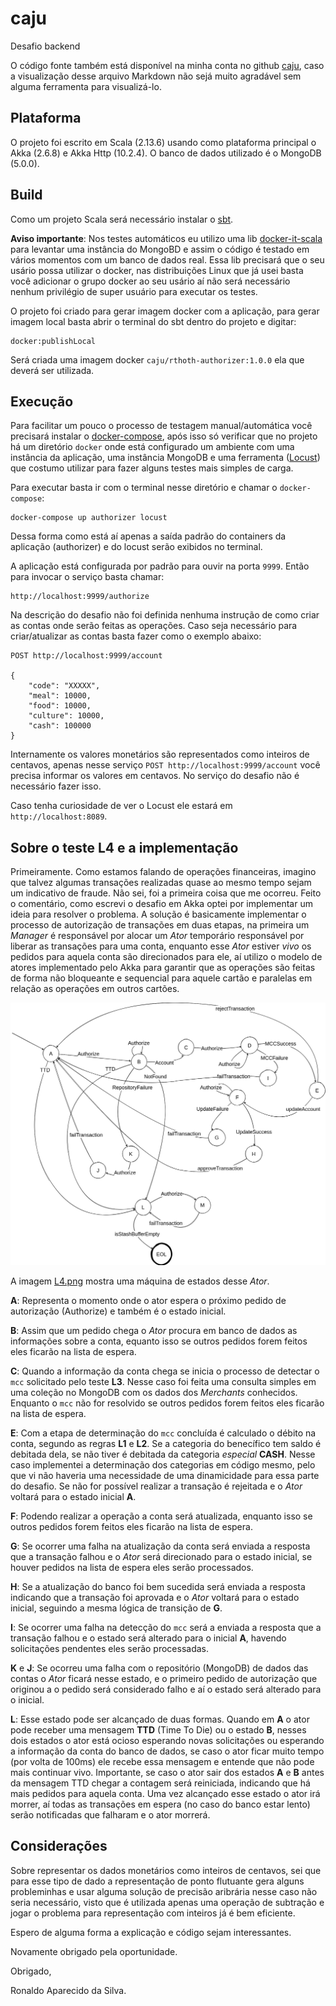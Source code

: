 # caju

Desafio backend

O código fonte também está disponível na minha conta no github [caju](https://github.com/rthoth/caju), caso a visualização desse arquivo Markdown não sejá muito agradável sem alguma ferramenta para visualizá-lo.

## Plataforma

O projeto foi escrito em Scala (2.13.6) usando como plataforma principal o Akka (2.6.8) e Akka Http (10.2.4). O banco de dados utilizado é o MongoDB (5.0.0).

## Build

Como um projeto Scala será necessário instalar o [sbt](https://www.scala-sbt.org/).

**Aviso importante**: Nos testes automáticos eu utilizo uma lib [docker-it-scala](https://github.com/whisklabs/docker-it-scala) para levantar uma instância do MongoBD e assim o código é testado em vários momentos com um banco de dados real. Essa lib precisará que o seu usário possa utilizar o docker, nas distribuições Linux que já usei basta você adicionar o grupo docker ao seu usário aí não será necessário nenhum privilégio de super usuário para executar os testes.

O projeto foi criado para gerar imagem docker com a aplicação, para gerar imagem local basta abrir o terminal do sbt dentro do projeto e digitar:

```
docker:publishLocal
```

Será criada uma imagem docker `caju/rthoth-authorizer:1.0.0` ela que deverá ser utilizada.

## Execução

Para facilitar um pouco o processo de testagem manual/automática você precisará instalar o [docker-compose](https://docs.docker.com/compose/), após isso só verificar que no projeto há um diretório `docker` onde está configurado um ambiente com uma instância da aplicação, uma instância MongoDB e uma ferramenta ([Locust](http://locust.io)) que costumo utilizar para fazer alguns testes mais simples de carga.

Para executar basta ir com o terminal nesse diretório e chamar o `docker-compose`:

```
docker-compose up authorizer locust
```

Dessa forma como está aí apenas a saída padrão do containers da aplicação (authorizer) e do locust serão exibidos no terminal.

A aplicação está configurada por padrão para ouvir na porta `9999`. Então para invocar o serviço basta chamar:

```
http://localhost:9999/authorize
```

Na descrição do desafio não foi definida nenhuma instrução de como criar as contas onde serão feitas as operações. Caso seja necessário para criar/atualizar as contas basta fazer como o exemplo abaixo:

```
POST http://localhost:9999/account

{
    "code": "XXXXX",
    "meal": 10000,
    "food": 10000,
    "culture": 10000,
    "cash": 100000
}
```

Internamente os valores monetários são representados como inteiros de centavos, apenas nesse serviço `POST http://localhost:9999/account` você precisa informar os valores em centavos. No serviço do desafio não é necessário fazer isso.


Caso tenha curiosidade de ver o Locust ele estará em `http://localhost:8089`.



## Sobre o teste L4 e a implementação

Primeiramente. Como estamos falando de operações financeiras, imagino que talvez algumas transações realizadas quase ao mesmo tempo sejam um indicativo de fraude. Não sei, foi a primeira coisa que me ocorreu. Feito o comentário, como escrevi o desafio em Akka optei por implementar um ideia para resolver o problema. A solução é basicamente implementar o processo de autorização de transações em duas etapas, na primeira um *Manager* é responsável por alocar um *Ator* temporário responsável por liberar as transações para uma conta, enquanto esse *Ator* estiver *vivo* os pedidos para aquela conta são direcionados para ele, aí utilizo o modelo de atores implementado pelo Akka para garantir que as operações são feitas de forma não bloqueante e sequencial para aquele cartão e paralelas em relação as operações em outros cartões.

![MEF do Ator temporário de L4](L4.png "Máquina de estados do Ator")

A imagem [L4.png](L4.png) mostra uma máquina de estados desse *Ator*.

**A**: Representa o momento onde o ator espera o próximo pedido de autorização (Authorize) e também é o estado inicial.

**B**: Assim que um pedido chega o *Ator* procura em banco de dados as informações sobre a conta, equanto isso se outros pedidos forem feitos eles ficarão na lista de espera.

**C**: Quando a informação da conta chega se inicia o processo de detectar o `mcc` solicitado pelo teste **L3**. Nesse caso foi feita uma consulta simples em uma coleção no MongoDB com os dados dos *Merchants* conhecidos. Enquanto o `mcc` não for resolvido se outros pedidos forem feitos eles ficarão na lista de espera.

**E**: Com a etapa de determinação do `mcc` concluída é calculado o débito na conta, segundo as regras **L1** e **L2**. Se a categoria do benecífico tem saldo é debitada dela, se não tiver é debitada da categoria *especial* **CASH**. Nesse caso implementei a determinação dos categorias em código mesmo, pelo que vi não haveria uma necessidade de uma dinamicidade para essa parte do desafio. Se não for possível realizar a transação é rejeitada e o *Ator* voltará para o estado inicial **A**.

**F**: Podendo realizar a operação a conta será atualizada, enquanto isso se outros pedidos forem feitos eles ficarão na lista de espera.

**G**: Se ocorrer uma falha na atualização da conta será enviada a resposta que a transação falhou e o *Ator* será direcionado para o estado inicial, se houver pedidos na lista de espera eles serão processados.

**H**: Se a atualização do banco foi bem sucedida será enviada a resposta indicando que a transação foi aprovada e o *Ator* voltará para o estado inicial, seguindo a mesma lógica de transição de **G**.

**I**: Se ocorrer uma falha na detecção do `mcc` será a enviada a resposta que a transação falhou e o estado será alterado para o inicial **A**, havendo solicitações pendentes eles serão processadas.

**K** e **J**: Se ocorreu uma falha com o repositório (MongoDB) de dados das contas o *Ator* ficará nesse estado, e o primeiro pedido de autorização que originou a o pedido será considerado falho e aí o estado será alterado para o inicial.

**L**: Esse estado pode ser alcançado de duas formas. Quando em **A** o ator pode receber uma mensagem **TTD** (Time To Die) ou o estado **B**, nesses dois estados o ator está ocioso esperando novas solicitações ou esperando a informação da conta do banco de dados, se caso o ator ficar muito tempo (por volta de 100ms) ele recebe essa mensagem e entende que não pode mais continuar vivo. Importante, se caso o ator sair dos estados **A** e **B** antes da mensagem TTD chegar a contagem será reiniciada, indicando que há mais pedidos para aquela conta. Uma vez alcançado esse estado o ator irá morrer, aí todas as transações em espera (no caso do banco estar lento) serão notificadas que falharam e o ator morrerá.

## Considerações

Sobre representar os dados monetários como inteiros de centavos, sei que para esse tipo de dado a representação de ponto flutuante gera alguns probleminhas e usar alguma solução de precisão aribrária nesse caso não seria necessário, visto que é utilizada apenas uma operação de subtração e jogar o problema para representação com inteiros já é bem eficiente.

Espero de alguma forma a explicação e código sejam interessantes.

Novamente obrigado pela oportunidade.


Obrigado,

Ronaldo Aparecido da Silva.